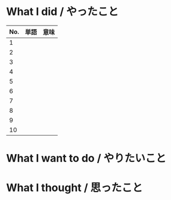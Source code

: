 # What I did / やったこと

| No. | 単語 | 意味 |
|---|---|---|
| 1 |  |  |
| 2 |  |  |
| 3 |  |  |
| 4 |  |  |
| 5 |  |  |
| 6 |  |  |
| 7 |  |  |
| 8 |  |  |
| 9 |  |  |
| 10 |  |  |

# What I want to do / やりたいこと

# What I thought / 思ったこと
